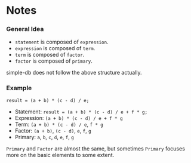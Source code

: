 # Notes
### General Idea
- `statement` is composed of `expression`. 
- `expression` is composed of `term`.
- `term` is composed of `factor`. 
- `factor` is composed of `primary`.

simple-db does not follow the above structure actually.

### Example
```
result = (a + b) * (c - d) / e;
```

- Statement: `result = (a + b) * (c - d) / e + f * g;`
- Expression: `(a + b) * (c - d) / e + f * g`
- Term: `(a + b) * (c - d) / e`, `f * g`
- Factor: `(a + b)`, `(c - d)`, `e`, `f`, `g`
- Primary: `a`, `b`, `c`, `d`, `e`, `f`, `g`

`Primary` and `Factor` are almost the same, but sometimes `Primary` focuses more on the basic elements to some extent.  
